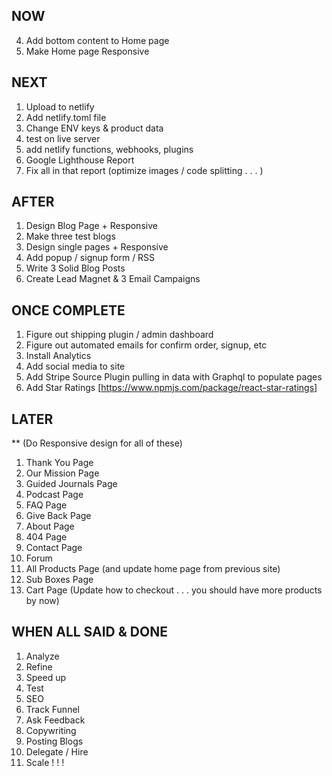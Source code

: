 ## NOW

4. Add bottom content to Home page
5. Make Home page Responsive

## NEXT

1. Upload to netlify
2. Add netlify.toml file
3. Change ENV keys & product data
4. test on live server
5. add netlify functions, webhooks, plugins
6. Google Lighthouse Report
7. Fix all in that report (optimize images / code splitting . . . )

## AFTER

1. Design Blog Page + Responsive
2. Make three test blogs
3. Design single pages + Responsive
4. Add popup / signup form / RSS
5. Write 3 Solid Blog Posts
6. Create Lead Magnet & 3 Email Campaigns

## ONCE COMPLETE

1. Figure out shipping plugin / admin dashboard
2. Figure out automated emails for confirm order, signup, etc
3. Install Analytics
4. Add social media to site
5. Add Stripe Source Plugin pulling in data with Graphql to populate pages
6. Add Star Ratings [https://www.npmjs.com/package/react-star-ratings]

## LATER

\*\* (Do Responsive design for all of these)

1. Thank You Page
2. Our Mission Page
3. Guided Journals Page
4. Podcast Page
5. FAQ Page
6. Give Back Page
7. About Page
8. 404 Page
9. Contact Page
10. Forum
11. All Products Page (and update home page from previous site)
12. Sub Boxes Page
13. Cart Page (Update how to checkout . . . you should have more products by now)

## WHEN ALL SAID & DONE

1. Analyze
2. Refine
3. Speed up
4. Test
5. SEO
6. Track Funnel
7. Ask Feedback
8. Copywriting
9. Posting Blogs
10. Delegate / Hire
11. Scale ! ! !
